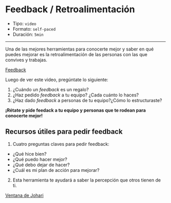 # Feedback / Retroalimentación

* Tipo: `video`
* Formato: `self-paced`
* Duración: `5min`

***
Una de las mejores herramientas para conocerte mejor y saber en qué puedes mejorar es la retroalimentación de las personas con las que convives y trabajas.

[Feedback](https://vimeo.com/368080166)

Luego de ver este video, pregúntate lo siguiente:
1. ¿Cuándo un _feedback_ es un regalo?
2. ¿Haz pedido _feedback_ a tu equipo? ¿Cada cuánto lo haces?
3. ¿Haz dado _feedback_ a personas de tu equipo?¿Cómo lo estructuraste?

**¡Rétate y pide feedack a tu equipo y personas que te rodean para conocerte mejor!**

## Recursos útiles para pedir feedback

1. Cuatro preguntas claves para pedir feedback:
- ¿Qué hice bien?
- ¿Qué puedo hacer mejor?
- ¿Qué debo dejar de hacer?
- ¿Cuál es mi plan de acción para mejorar?

2. Esta herramienta te ayudará a saber la percepción que otros tienen de ti.

[Ventana de Johari](https://vimeo.com/368373693)
